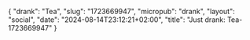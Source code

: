 {
    "drank": "Tea",
    "slug": "1723669947",
    "micropub": "drank",
    "layout": "social",
    "date": "2024-08-14T23:12:21+02:00",
    "title": "Just drank: Tea-1723669947"
}
